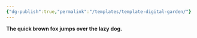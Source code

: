 ```yaml
---
{"dg-publish":true,"permalink":"/templates/template-digital-garden/"}
---
```


**The quick brown fox jumps over the lazy dog.**